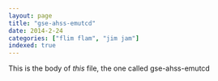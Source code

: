 ```yaml
---
layout: page
title: "gse-ahss-emutcd"
date: 2014-2-24
categories: ["flim flam", "jim jam"]
indexed: true
---
```

This is the body of _this_ file, the one called gse-ahss-emutcd
